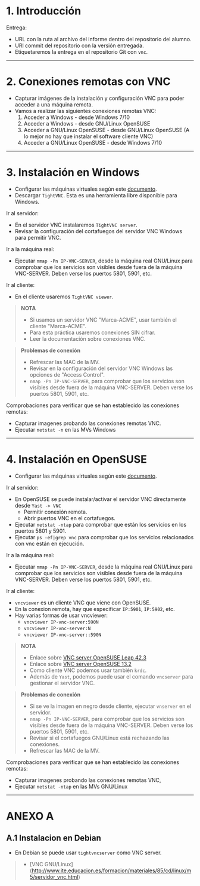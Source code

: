 
# 1. Introducción

Entrega:
* URL con la ruta al archivo del informe dentro del repositorio del alumno.
* URl commit del repositorio con la versión entregada.
* Etiquetaremos la entrega en el repositorio Git con `vnc`.

---

# 2. Conexiones remotas con VNC

* Capturar imágenes de la instalación y configuración VNC para poder acceder a una máquina remota.
* Vamos a realizar las siguientes conexiones remotas VNC:
    1. Acceder a Windows - desde Windows 7/10
    1. Acceder a Windows - desde GNU/Linux OpenSUSE
    1. Acceder a GNU/Linux OpenSUSE - desde GNU/Linux OpenSUSE (A lo mejor no hay que instalar el software cliente VNC)
    1. Acceder a GNU/Linux OpenSUSE - desde Windows 7/10

---

# 3. Instalación en Windows

* Configurar las máquinas virtuales según este [documento](../../global/configuracion/).
* Descargar `TightVNC`. Esta es una herramienta libre disponible para Windows.

Ir al servidor:
* En el servidor VNC instalaremos `TightVNC server`.
* Revisar la configuración del cortafuegos del servidor VNC Windows para permitir VNC.

Ir a la máquina real:
* Ejecutar `nmap -Pn IP-VNC-SERVER`, desde la máquina real GNU/Linux para comprobar
que los servicios son visibles desde fuera de la máquina VNC-SERVER. Deben verse
los puertos 5801, 5901, etc.

Ir al cliente:
* En el cliente usaremos `TightVNC viewer`.

> **NOTA**
>
> * Si usamos un servidor VNC "Marca-ACME", usar también el cliente "Marca-ACME".
> * Para esta práctica usaremos conexiones SIN cifrar.
> * Leer la documentación sobre conexiones VNC.

> **Problemas de conexión**
>
> * Refrescar las MAC de la MV.
> * Revisar en la configuración del servidor VNC Windows las opciones de "Access Control".
> * `nmap -Pn IP-VNC-SERVER`, para comprobar que los servicios son visibles
desde fuera de la máquina VNC-SERVER. Deben verse los puertos 5801, 5901, etc.

Comprobaciones para verificar que se han establecido las conexiones remotas:
* Capturar imagenes probando las conexiones remotas VNC.
* Ejecutar `netstat -n` en las MVs Windows

---

# 4. Instalación en OpenSUSE

* Configurar las máquinas virtuales según este [documento](../../global/configuracion/).

Ir al servidor:
* En OpenSUSE se puede instalar/activar el servidor VNC directamente desde `Yast -> VNC`
    * Permitir conexión remota.
    * Abrir puertos VNC en el cortafuegos.
* Ejecutar `netstat -ntap` para comprobar que están los servicios en los puertos 5801 y 5901.
* Ejecutar `ps -ef|grep vnc` para comprobar que los servicios relacionados con vnc están en ejecución.

Ir a la máquina real:
* Ejecutar `nmap -Pn IP-VNC-SERVER`, desde la máquina real GNU/Linux para comprobar
que los servicios son visibles desde fuera de la máquina VNC-SERVER. Deben verse
los puertos 5801, 5901, etc.

Ir al cliente:
* `vncviewer` es un cliente VNC que viene con OpenSUSE.
* En la conexion remota, hay que especificar `IP:5901`, `IP:5902`, etc.
* Hay varias formas de usar vncviewer:
    * `vncviewer IP-vnc-server:590N`
    * `vncviewer IP-vnc-server:N`
    * `vncviewer IP-vnc-server::590N`

> **NOTA**
>
> * Enlace sobre [VNC server OpenSUSE Leap 42.3](https://doc.opensuse.org/documentation/leap/reference/html/book.opensuse.reference/cha.vnc.html#sec.vnc.viewer)
> * Enlace sobre [VNC server OpenSUSE 13.2](https://www.howtoforge.com/tutorial/vnc-server-on-opensuse-13.2/)
> * Como cliente VNC podemos usar también `krdc`.
> * Además de `Yast`, podemos puede usar el comando `vncserver` para
gestionar el servidor VNC.

> **Problemas de conexión**
>
> * Si se ve la imagen en negro desde cliente, ejecutar `vnserver` en el servidor.
> * `nmap -Pn IP-VNC-SERVER`, para comprobar que los servicios son visibles
desde fuera de la máquina VNC-SERVER. Deben verse los puertos 5801, 5901, etc.
> * Revisar si el cortafuegos GNU/Linux está rechazando las conexiones.
> * Refrescar las MAC de la MV.

Comprobaciones para verificar que se han establecido las conexiones remotas:
* Capturar imagenes probando las conexiones remotas VNC,
* Ejecutar `netstat -ntap` en las MVs GNU/Linux

---

# ANEXO A

## A.1 Instalacion en Debian

* En Debian se puede usar `tightvncserver` como VNC server.

> * [VNC GNU/Linux] (http://www.ite.educacion.es/formacion/materiales/85/cd/linux/m5/servidor_vnc.html)
